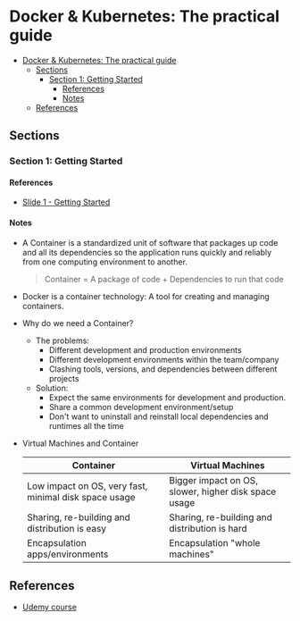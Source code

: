 # Docker & Kubernetes: The practical guide

- [Docker \& Kubernetes: The practical guide](#docker--kubernetes-the-practical-guide)
  - [Sections](#sections)
    - [Section 1: Getting Started](#section-1-getting-started)
      - [References](#references)
      - [Notes](#notes)
  - [References](#references-1)

## Sections

### Section 1: Getting Started

#### References

- [Slide 1 - Getting Started](./resource/slides/01-slide-getting-started.pdf)

#### Notes

- A Container is a standardized unit of software that packages up code and all its dependencies so the application runs quickly and reliably from one computing environment to another.

  > Container = A package of code + Dependencies to run that code

- Docker is a container technology: A tool for creating and managing containers.

- Why do we need a Container?

  - The problems:
    - Different development and production environments
    - Different development environments within the team/company
    - Clashing tools, versions, and dependencies between different projects
  - Solution:
    - Expect the same environments for development and production.
    - Share a common development environment/setup
    - Don't want to uninstall and reinstall local dependencies and runtimes all the time

- Virtual Machines and Container

  | Container                                             | Virtual Machines                                     |
  | ----------------------------------------------------- | ---------------------------------------------------- |
  | Low impact on OS, very fast, minimal disk space usage | Bigger impact on OS, slower, higher disk space usage |
  | Sharing, re-building and distribution is easy         | Sharing, re-building and distribution is hard        |
  | Encapsulation apps/environments                       | Encapsulation "whole machines"                       |

## References

- [Udemy course](https://www.udemy.com/course/docker-kubernetes-the-practical-guide/)
